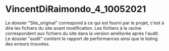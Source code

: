 # VincentDiRaimondo_4_10052021

Le dossier "Site_original" correspond à ce qui est fourni par le projet, c'est à dire les fichiers du site avant modification.
Les fichiers à la racine correspondent aux fichiers du site dans la version améliorée après l'audit.
Le dossier "audit" contient le rapport de performances ainsi que le listing des erreurs trouvées.
